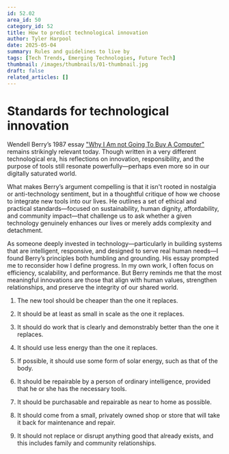 ```yaml
---
id: 52.02
area_id: 50
category_id: 52
title: How to predict technological innovation 
author: Tyler Harpool
date: 2025-05-04
summary: Rules and guidelines to live by
tags: [Tech Trends, Emerging Technologies, Future Tech]
thumbnail: /images/thumbnails/01-thumbnail.jpg
draft: false
related_articles: []
---
```


# Standards for technological innovation 

Wendell Berry’s 1987 essay ["Why I Am not Going To
Buy A Computer"](https://classes.matthewjbrown.net/teaching-files/philtech/berry-computer.pdf)  remains strikingly relevant today. Though written in a very different technological era, his reflections on innovation, responsibility, and the purpose of tools still resonate powerfully—perhaps even more so in our digitally saturated world.

What makes Berry’s argument compelling is that it isn't rooted in nostalgia or anti-technology sentiment, but in a thoughtful critique of how we choose to integrate new tools into our lives. He outlines a set of ethical and practical standards—focused on sustainability, human dignity, affordability, and community impact—that challenge us to ask whether a given technology genuinely enhances our lives or merely adds complexity and detachment.

As someone deeply invested in technology—particularly in building systems that are intelligent, responsive, and designed to serve real human needs—I found Berry’s principles both humbling and grounding. His essay prompted me to reconsider how I define progress. In my own work, I often focus on efficiency, scalability, and performance. But Berry reminds me that the most meaningful innovations are those that align with human values, strengthen relationships, and preserve the integrity of our shared world.
 

1. The new tool should be cheaper than the one
it replaces.

2. It should be at least as small in scale as the one it replaces.

3. It should do work that is clearly and demonstrably better than the one it replaces.

4. It should use less energy than the one it replaces.
5. If possible, it should use some form of solar energy, such as that of the body.

6. It should be repairable by a person of ordinary intelligence, provided that he or she has the necessary tools.

7. It should be purchasable and repairable as near to home as possible.
8. It should come from a small, privately owned shop or store that will take it back for maintenance and repair.
9. It should not replace or disrupt anything good that already exists, and this includes family and community relationships.
